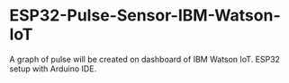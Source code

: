 # ESP32-Pulse-Sensor-IBM-Watson-IoT
A graph of pulse will be created on dashboard of IBM Watson IoT. ESP32 setup with Arduino IDE. 
